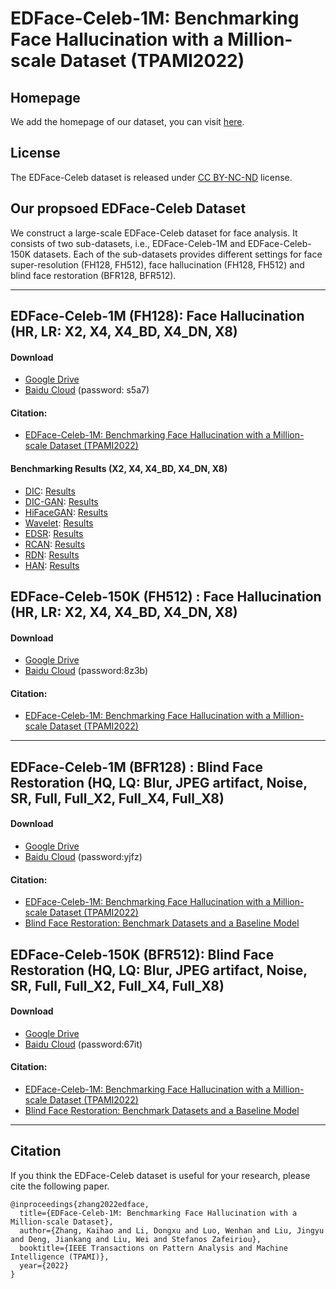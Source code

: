 

# EDFace-Celeb-1M: Benchmarking Face Hallucination with a Million-scale Dataset (TPAMI2022)


## Homepage

We add the homepage of our dataset, you can visit [here](https://zhangkaihao.github.io/projects/EDface/).
## License

The EDFace-Celeb dataset is released under [CC BY-NC-ND](https://creativecommons.org/licenses/by-nc-nd/4.0/) license.


## Our propsoed EDFace-Celeb Dataset


We construct a large-scale EDFace-Celeb dataset for face analysis. It consists of two sub-datasets, i.e., EDFace-Celeb-1M and EDFace-Celeb-150K datasets. Each of the sub-datasets provides different settings for face super-resolution (FH128, FH512), face hallucination (FH128, FH512) and blind face restoration (BFR128, BFR512).


****

## EDFace-Celeb-1M (FH128): Face Hallucination (HR, LR: X2, X4, X4_BD, X4_DN, X8)


#### Download
- [Google Drive](https://drive.google.com/drive/folders/15VkFMZtKQpCFRfgXL5YJc8GB8Q2qj_Fn?usp=sharing)
- [Baidu Cloud](https://pan.baidu.com/s/1MnXxwjEYoB6wiTxB5o7IQQ) (password: s5a7)

#### Citation:
- [EDFace-Celeb-1M: Benchmarking Face Hallucination with a Million-scale Dataset (TPAMI2022)](https://arxiv.org/abs/2110.05031)


#### Benchmarking Results (X2, X4, X4_BD, X4_DN, X8)

- [DIC](https://github.com/Maclory/Deep-Iterative-Collaboration): [Results](https://drive.google.com/drive/folders/12K6V16MXz9Qupuh44cua-2scrAxM1GWV?usp=sharing)
- [DIC-GAN](https://github.com/Maclory/Deep-Iterative-Collaboration): [Results](https://drive.google.com/drive/folders/1x827RaupFu3TJ2XcGZQTWL9Cb0lMMIaT?usp=sharing)
- [HiFaceGAN](https://github.com/Lotayou/Face-Renovation): [Results](https://drive.google.com/drive/folders/171ea1cR9zpPqVYZKlbfe4VvxPdgfALtC?usp=sharing)
- [Wavelet](https://github.com/hhb072/WaveletSRNet): [Results](https://drive.google.com/drive/folders/18wkbvIXwoNZZGYChkDmIFg5J8ObLF4v4?usp=sharing)
- [EDSR](https://github.com/sanghyun-son/EDSR-PyTorch): [Results](https://drive.google.com/drive/folders/1_663t2DSEoWZHFqEWIPu2fjUKNs0o9N5?usp=sharing)
- [RCAN](https://github.com/yulunzhang/RCAN): [Results](https://drive.google.com/drive/folders/1CAkw8qQUOkINErAkBog9VwJoaOPdtQJy?usp=sharing)
- [RDN](https://github.com/yulunzhang/RDN): [Results](https://drive.google.com/drive/folders/1tvBcOqbxnVeeTpI966eKy0LQcDd8xpz_?usp=sharing)
- [HAN](https://github.com/wwlCape/HAN): [Results](https://drive.google.com/drive/folders/1z4iOr2X0PLjEVz9ru7RxXbD7qXSFz1lN?usp=sharing)



## EDFace-Celeb-150K (FH512) : Face Hallucination (HR, LR: X2, X4, X4_BD, X4_DN, X8)

#### Download
- [Google Drive](https://drive.google.com/drive/folders/1YELx5WtV-A1i8WSVrWhKLzi78KQ7tlty?usp=sharing)
- [Baidu Cloud](https://pan.baidu.com/s/17N-FOJPErKvYKSTlVVThwQ) (password:8z3b)

#### Citation:
- [EDFace-Celeb-1M: Benchmarking Face Hallucination with a Million-scale Dataset (TPAMI2022)](https://arxiv.org/abs/2110.05031)

****


## EDFace-Celeb-1M (BFR128) : Blind Face Restoration (HQ, LQ: Blur, JPEG artifact, Noise, SR, Full, Full_X2, Full_X4, Full_X8)

#### Download
- [Google Drive](https://drive.google.com/drive/folders/1fzTNHjFh-RIt8N8jWfRquSr8xRDiiW95?usp=sharing)
- [Baidu Cloud](https://pan.baidu.com/s/1JZoDmluwBT2OiLt-OGSxPQ) (password:yjfz)

#### Citation:
- [EDFace-Celeb-1M: Benchmarking Face Hallucination with a Million-scale Dataset (TPAMI2022)](https://arxiv.org/abs/2110.05031)
- [Blind Face Restoration: Benchmark Datasets and a Baseline Model](https://arxiv.org/abs/2206.03697)



## EDFace-Celeb-150K (BFR512): Blind Face Restoration (HQ, LQ: Blur, JPEG artifact, Noise, SR, Full, Full_X2, Full_X4, Full_X8)


#### Download
- [Google Drive](https://drive.google.com/drive/folders/1B3pba2rKUsyoppHOCMx0vmpNuSafKwj3?usp=sharing)
- [Baidu Cloud](https://pan.baidu.com/s/1PzPkZUZxDTCgIIfIGixZiA) (password:67it)

#### Citation:
- [EDFace-Celeb-1M: Benchmarking Face Hallucination with a Million-scale Dataset (TPAMI2022)](https://arxiv.org/abs/2110.05031)
- [Blind Face Restoration: Benchmark Datasets and a Baseline Model](https://arxiv.org/abs/2206.03697)


****


## Citation
If you think the EDFace-Celeb dataset is useful for your research, please cite the following paper.

```
@inproceedings{zhang2022edface,
  title={EDFace-Celeb-1M: Benchmarking Face Hallucination with a Million-scale Dataset},
  author={Zhang, Kaihao and Li, Dongxu and Luo, Wenhan and Liu, Jingyu and Deng, Jiankang and Liu, Wei and Stefanos Zafeiriou},
  booktitle={IEEE Transactions on Pattern Analysis and Machine Intelligence (TPAMI)},
  year={2022}
}
```




